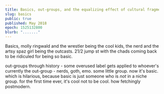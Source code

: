 ```yaml
---
title: Basics, out-groups, and the equalizing effect of cultural fragmentation
slug: basics
public: true
published: May 2018
epoch: 1525132800
blurb: "......."
---
```


Basics, molly ringwald and the wrestler being the cool kids, the nerd and the artsy spaz girl being the outcasts. 21/2 jump st with the chads coming back to be ridiculed for being so basic.

out-groups through history - some overused label gets applied to whoever's currently the out-group - nerds, goth, emo. some little group. now it's basic. which is hilarious, because basic is just someone who is *not* in a niche group. for the first time ever, it's cool not to be cool. how fetchingly postmodern.

